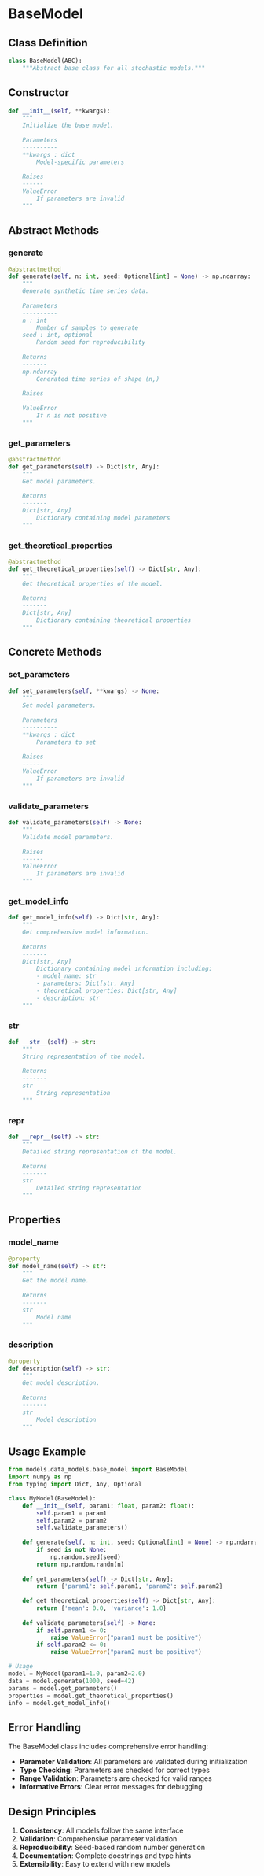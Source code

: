 # BaseModel

## Class Definition

```python
class BaseModel(ABC):
    """Abstract base class for all stochastic models."""
```

## Constructor

```python
def __init__(self, **kwargs):
    """
    Initialize the base model.
    
    Parameters
    ----------
    **kwargs : dict
        Model-specific parameters
        
    Raises
    ------
    ValueError
        If parameters are invalid
    """
```

## Abstract Methods

### generate

```python
@abstractmethod
def generate(self, n: int, seed: Optional[int] = None) -> np.ndarray:
    """
    Generate synthetic time series data.
    
    Parameters
    ----------
    n : int
        Number of samples to generate
    seed : int, optional
        Random seed for reproducibility
        
    Returns
    -------
    np.ndarray
        Generated time series of shape (n,)
        
    Raises
    ------
    ValueError
        If n is not positive
    """
```

### get_parameters

```python
@abstractmethod
def get_parameters(self) -> Dict[str, Any]:
    """
    Get model parameters.
    
    Returns
    -------
    Dict[str, Any]
        Dictionary containing model parameters
    """
```

### get_theoretical_properties

```python
@abstractmethod
def get_theoretical_properties(self) -> Dict[str, Any]:
    """
    Get theoretical properties of the model.
    
    Returns
    -------
    Dict[str, Any]
        Dictionary containing theoretical properties
    """
```

## Concrete Methods

### set_parameters

```python
def set_parameters(self, **kwargs) -> None:
    """
    Set model parameters.
    
    Parameters
    ----------
    **kwargs : dict
        Parameters to set
        
    Raises
    ------
    ValueError
        If parameters are invalid
    """
```

### validate_parameters

```python
def validate_parameters(self) -> None:
    """
    Validate model parameters.
    
    Raises
    ------
    ValueError
        If parameters are invalid
    """
```

### get_model_info

```python
def get_model_info(self) -> Dict[str, Any]:
    """
    Get comprehensive model information.
    
    Returns
    -------
    Dict[str, Any]
        Dictionary containing model information including:
        - model_name: str
        - parameters: Dict[str, Any]
        - theoretical_properties: Dict[str, Any]
        - description: str
    """
```

### __str__

```python
def __str__(self) -> str:
    """
    String representation of the model.
    
    Returns
    -------
    str
        String representation
    """
```

### __repr__

```python
def __repr__(self) -> str:
    """
    Detailed string representation of the model.
    
    Returns
    -------
    str
        Detailed string representation
    """
```

## Properties

### model_name

```python
@property
def model_name(self) -> str:
    """
    Get the model name.
    
    Returns
    -------
    str
        Model name
    """
```

### description

```python
@property
def description(self) -> str:
    """
    Get model description.
    
    Returns
    -------
    str
        Model description
    """
```

## Usage Example

```python
from models.data_models.base_model import BaseModel
import numpy as np
from typing import Dict, Any, Optional

class MyModel(BaseModel):
    def __init__(self, param1: float, param2: float):
        self.param1 = param1
        self.param2 = param2
        self.validate_parameters()
    
    def generate(self, n: int, seed: Optional[int] = None) -> np.ndarray:
        if seed is not None:
            np.random.seed(seed)
        return np.random.randn(n)
    
    def get_parameters(self) -> Dict[str, Any]:
        return {'param1': self.param1, 'param2': self.param2}
    
    def get_theoretical_properties(self) -> Dict[str, Any]:
        return {'mean': 0.0, 'variance': 1.0}
    
    def validate_parameters(self) -> None:
        if self.param1 <= 0:
            raise ValueError("param1 must be positive")
        if self.param2 <= 0:
            raise ValueError("param2 must be positive")

# Usage
model = MyModel(param1=1.0, param2=2.0)
data = model.generate(1000, seed=42)
params = model.get_parameters()
properties = model.get_theoretical_properties()
info = model.get_model_info()
```

## Error Handling

The BaseModel class includes comprehensive error handling:

- **Parameter Validation**: All parameters are validated during initialization
- **Type Checking**: Parameters are checked for correct types
- **Range Validation**: Parameters are checked for valid ranges
- **Informative Errors**: Clear error messages for debugging

## Design Principles

1. **Consistency**: All models follow the same interface
2. **Validation**: Comprehensive parameter validation
3. **Reproducibility**: Seed-based random number generation
4. **Documentation**: Complete docstrings and type hints
5. **Extensibility**: Easy to extend with new models
